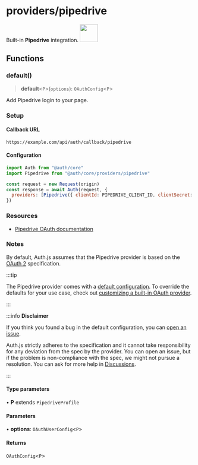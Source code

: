 # providers/pipedrive

<div style={{backgroundColor: "#000", display: "flex", justifyContent: "space-between", color: "#fff", padding: 16}}>
<span>Built-in <b>Pipedrive</b> integration.</span>
<a href="https://www.pipedrive.com/">
  <img style={{display: "block"}} src="https://authjs.dev/img/providers/pipedrive.svg" height="48" />
</a>
</div>

## Functions

### default()

> **default**\<`P`\>(`options`): `OAuthConfig`\<`P`\>

Add Pipedrive login to your page.

### Setup

#### Callback URL
```
https://example.com/api/auth/callback/pipedrive
```

#### Configuration
```js
import Auth from "@auth/core"
import Pipedrive from "@auth/core/providers/pipedrive"

const request = new Request(origin)
const response = await Auth(request, {
  providers: [Pipedrive({ clientId: PIPEDRIVE_CLIENT_ID, clientSecret: PIPEDRIVE_CLIENT_SECRET })],
})
```

### Resources

 - [Pipedrive OAuth documentation](https://pipedrive.readme.io/docs/marketplace-oauth-authorization)

### Notes

By default, Auth.js assumes that the Pipedrive provider is
based on the [OAuth 2](https://www.rfc-editor.org/rfc/rfc6749.html) specification.

:::tip

The Pipedrive provider comes with a [default configuration](https://github.com/nextauthjs/next-auth/blob/main/packages/core/src/providers/pipedrive.ts).
To override the defaults for your use case, check out [customizing a built-in OAuth provider](https://authjs.dev/guides/providers/custom-provider#override-default-options).

:::

:::info **Disclaimer**

If you think you found a bug in the default configuration, you can [open an issue](https://authjs.dev/new/provider-issue).

Auth.js strictly adheres to the specification and it cannot take responsibility for any deviation from
the spec by the provider. You can open an issue, but if the problem is non-compliance with the spec,
we might not pursue a resolution. You can ask for more help in [Discussions](https://authjs.dev/new/github-discussions).

:::

#### Type parameters

• **P** extends `PipedriveProfile`

#### Parameters

• **options**: `OAuthUserConfig`\<`P`\>

#### Returns

`OAuthConfig`\<`P`\>
